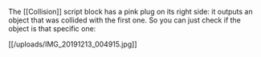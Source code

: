 The [[Collision]] script block has a pink plug on its right side: it outputs an object that was collided with the first one. So you can just check if the object is that specific one:

[[/uploads/IMG_20191213_004915.jpg]]